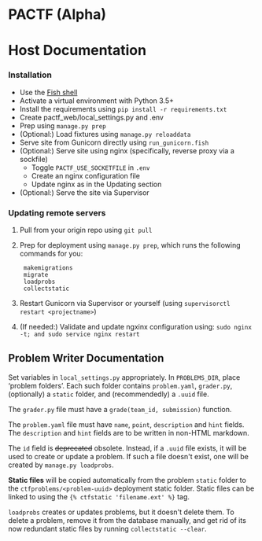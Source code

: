 # PACTF (Alpha)

# Host Documentation

### Installation

- Use the [Fish shell](http://fishshell.com)
- Activate a virtual environment with Python 3.5+
- Install the requirements using `pip install -r requirements.txt`
- Create pactf_web/local_settings.py and .env
- Prep using `manage.py prep`
- (Optional:) Load fixtures using `manage.py reloaddata`
- Serve site from Gunicorn directly using `run_gunicorn.fish`
- (Optional:) Serve site using nginx (specifically, reverse proxy via a sockfile)
    - Toggle `PACTF_USE_SOCKETFILE` in `.env`
    - Create an nginx configuration file
    - Update nginx as in the Updating section
- (Optional:) Serve the site via Supervisor


### Updating remote servers

1. Pull from your origin repo using `git pull`
1. Prep for deployment using `manage.py prep`, which runs the following commands for you:

        makemigrations
        migrate
        loadprobs
        collectstatic
    
1. Restart Gunicorn via Supervisor or yourself (using `supervisorctl restart <projectname>`)
1. (If needed:) Validate and update ngxinx configuration using: `sudo nginx -t; and sudo service nginx restart`


## Problem Writer Documentation

Set variables in `local_settings.py` appropriately. In `PROBLEMS_DIR`, place ‘problem folders’. Each such folder contains `problem.yaml`, `grader.py`, (optionally) a `static` folder, and (recommendedly) a `.uuid` file.

The `grader.py` file must have a `grade(team_id, submission)` function.

The `problem.yaml` file must have `name`, `point`, `description` and `hint` fields. The `description` and `hint` fields are to be written in non-HTML markdown.

The `id` field is ~~deprecated~~ obsolete. Instead, if a `.uuid` file exists, it will be used to create or update a problem. If such a file doesn't exist, one will be created by `manage.py loadprobs`.

**Static files** will be copied automatically from the problem `static` folder to the `ctfproblems/<problem-uuid>` deployment static folder. Static files can be linked to using the `{% ctfstatic 'filename.ext' %}` tag.

`loadprobs` creates or updates problems, but it doesn't delete them. To delete a problem, remove it from the database manually, and get rid of its now redundant static files by running `collectstatic --clear`.  
 
 

